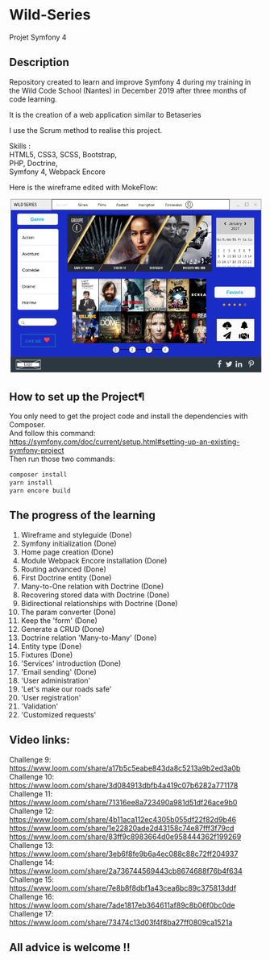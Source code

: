# Wild-Series
Projet Symfony 4

## Description

Repository created to learn and improve Symfony 4 during my training in the Wild Code School (Nantes) in December 2019 after three months of code learning.

It is the creation of a web application similar to Betaseries 

I use the Scrum method to realise this project.

Skills :  
HTML5, CSS3, SCSS, Bootstrap,  
PHP, Doctrine,  
Symfony 4, Webpack Encore

Here is the wireframe edited with MokeFlow:

![Wireframe.png](https://raw.githubusercontent.com/ellouly/Wild-Series/master/assets/images/Wireframe%20Wild-series.png)

## How to set up the Project¶

You only need to get the project code and install the dependencies with Composer.  
And follow this command:
https://symfony.com/doc/current/setup.html#setting-up-an-existing-symfony-project  
Then run those two commands:
```
composer install  
yarn install
yarn encore build
```

## The progress of the learning

1. Wireframe and styleguide (Done)
2. Symfony initialization (Done)
3. Home page creation (Done)
4. Module Webpack Encore installation (Done)
5. Routing advanced (Done)
6. First Doctrine entity (Done)
7. Many-to-One relation with Doctrine (Done)
8. Recovering stored data with Doctrine (Done)
9. Bidirectional relationships with Doctrine (Done)
10. The param converter (Done)
11. Keep the 'form' (Done)
12. Generate a CRUD (Done)
13. Doctrine relation 'Many-to-Many' (Done)
14. Entity type (Done)
15. Fixtures (Done)
16. 'Services' introduction (Done)
17. 'Email sending' (Done)
18. 'User administration'
19. 'Let's make our roads safe'
20. 'User registration'
21. 'Validation'
22. 'Customized requests'

## Video links:

Challenge 9: https://www.loom.com/share/a17b5c5eabe843da8c5213a9b2ed3a0b  
Challenge 10: https://www.loom.com/share/3d084913dbfb4a419c07b6282a771178  
Challenge 11: https://www.loom.com/share/71316ee8a723490a981d51df26ace9b0  
Challenge 12: https://www.loom.com/share/4b11aca112ec4305b055df22f82d9b46  
              https://www.loom.com/share/1e22820ade2d43158c74e87fff3f79cd  
              https://www.loom.com/share/83ff9c8983664d0e958444362f199269  
Challenge 13: https://www.loom.com/share/3eb6f8fe9b6a4ec088c88c72ff204937  
Challenge 14: https://www.loom.com/share/2a736744569443cb8674688f76b4f634  
Challenge 15: https://www.loom.com/share/7e8b8f8dbf1a43cea6bc89c375813ddf  
Challenge 16: https://www.loom.com/share/7ade1817eb364611af89c8b06f0bc0de  
Challenge 17: https://www.loom.com/share/73474c13d03f4f8ba27ff0809ca1521a  

## All advice is welcome !!
